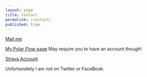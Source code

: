 ```yaml
---
layout: page
title: Contact
permalink: /contact/
published: true
---
```


[Mail me](mailto:iambuckle@mac.com)

[My Polar Flow page](https://flow.polar.com/diary/activity/) May require you to have an account though!

[Strava Account](https://www.strava.com/athletes/6312803)



Unfortunately I am not on Twitter or FaceBook.
